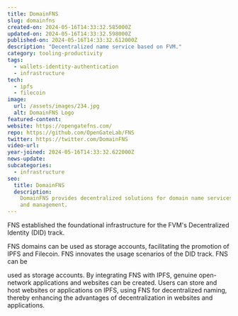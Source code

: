 ```yaml
---
title: DomainFNS
slug: domainfns
created-on: 2024-05-16T14:33:32.585000Z
updated-on: 2024-05-16T14:33:32.598000Z
published-on: 2024-05-16T14:33:32.612000Z
description: "Decentralized name service based on FVM."
category: tooling-productivity
tags:
  - wallets-identity-authentication
  - infrastructure
tech:
  - ipfs
  - filecoin
image:
  url: /assets/images/234.jpg
  alt: DomainFNS Logo
featured-content:
website: https://opengatefns.com/
repo: https://github.com/OpenGateLab/FNS
twitter: https://twitter.com/DomainFNS
video-url:
year-joined: 2024-05-16T14:33:32.622000Z
news-update:
subcategories:
  - infrastructure
seo:
  title: DomainFNS
  description:
    DomainFNS provides decentralized solutions for domain name services
    and management.
---
```


FNS established the foundational infrastructure for the FVM's Decentralized Identity (DID) track.

FNS domains can be used as storage accounts, facilitating the promotion of IPFS and Filecoin. FNS innovates the usage scenarios of the DID track. FNS can be

used as storage accounts. By integrating FNS with IPFS, genuine open-network applications and websites can be created. Users can store and host websites or applications on IPFS, using FNS for decentralized naming, thereby enhancing the advantages of decentralization in websites and applications.
